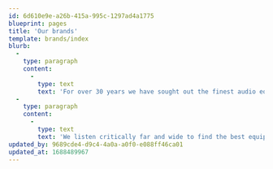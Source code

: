 ```yaml
---
id: 6d610e9e-a26b-415a-995c-1297ad4a1775
blueprint: pages
title: 'Our brands'
template: brands/index
blurb:
  -
    type: paragraph
    content:
      -
        type: text
        text: 'For over 30 years we have sought out the finest audio equipment in the world to bring the thrill and magic of music home. We are proud to offer these industry-leading brands through our network of dealers.'
  -
    type: paragraph
    content:
      -
        type: text
        text: 'We listen critically far and wide to find the best equipment for musical reproduction available. Innovative designs push the envelope, in an unending journey to ever greater sonic perfection.'
updated_by: 9689cde4-d9c4-4a0a-a0f0-e088ff46ca01
updated_at: 1688489967
---
```


